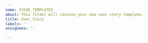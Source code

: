 ```yaml
---
name: ISSUE_TEMPLATES
about: This folder will contain your new user story template.
title: User_Story
labels: ''
assignees: ''

---
```



